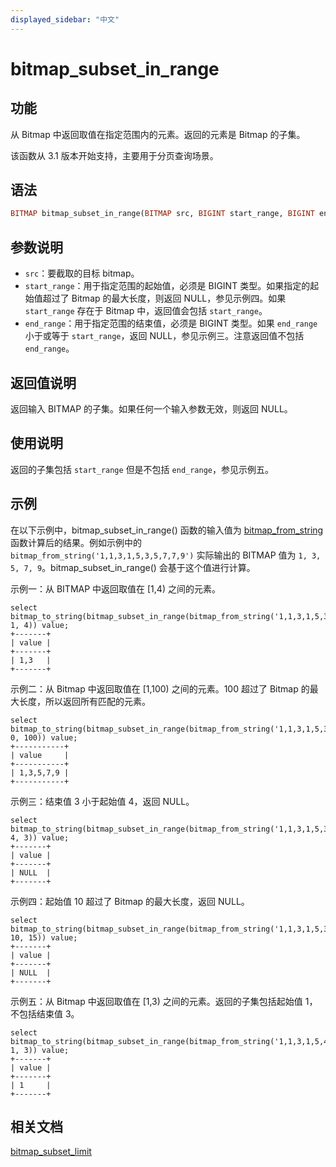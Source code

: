 ```yaml
---
displayed_sidebar: "中文"
---
```


# bitmap_subset_in_range

## 功能

从 Bitmap 中返回取值在指定范围内的元素。返回的元素是 Bitmap 的子集。

该函数从 3.1 版本开始支持，主要用于分页查询场景。

## 语法

```Haskell
BITMAP bitmap_subset_in_range(BITMAP src, BIGINT start_range, BIGINT end_range)
```

## 参数说明

- `src`：要截取的目标 bitmap。
- `start_range`：用于指定范围的起始值，必须是 BIGINT 类型。如果指定的起始值超过了 Bitmap 的最大长度，则返回 NULL，参见示例四。如果 `start_range` 存在于 Bitmap 中，返回值会包括 `start_range`。
- `end_range`：用于指定范围的结束值，必须是 BIGINT 类型。如果 `end_range` 小于或等于 `start_range`，返回 NULL，参见示例三。注意返回值不包括 `end_range`。

## 返回值说明

返回输入 BITMAP 的子集。如果任何一个输入参数无效，则返回 NULL。

## 使用说明

返回的子集包括 `start_range` 但是不包括 `end_range`，参见示例五。

## 示例

在以下示例中，bitmap_subset_in_range() 函数的输入值为 [bitmap_from_string](./bitmap_from_string.md) 函数计算后的结果。例如示例中的 `bitmap_from_string('1,1,3,1,5,3,5,7,7,9')` 实际输出的 BITMAP 值为 `1, 3, 5, 7, 9`。bitmap_subset_in_range() 会基于这个值进行计算。

示例一：从 BITMAP 中返回取值在 [1,4) 之间的元素。

```Plaintext
select bitmap_to_string(bitmap_subset_in_range(bitmap_from_string('1,1,3,1,5,3,5,7,7,9'), 1, 4)) value;
+-------+
| value |
+-------+
| 1,3   |
+-------+
```

示例二：从 Bitmap 中返回取值在 [1,100) 之间的元素。100 超过了 Bitmap 的最大长度，所以返回所有匹配的元素。

```Plaintext
select bitmap_to_string(bitmap_subset_in_range(bitmap_from_string('1,1,3,1,5,3,5,7,7,9'), 0, 100)) value;
+-----------+
| value     |
+-----------+
| 1,3,5,7,9 |
+-----------+
```

示例三：结束值 3 小于起始值 4，返回 NULL。

```Plaintext
select bitmap_to_string(bitmap_subset_in_range(bitmap_from_string('1,1,3,1,5,3,5,7,7,9'), 4, 3)) value;
+-------+
| value |
+-------+
| NULL  |
+-------+
```

示例四：起始值 10 超过了 Bitmap 的最大长度，返回 NULL。

```Plain
select bitmap_to_string(bitmap_subset_in_range(bitmap_from_string('1,1,3,1,5,3,5,7,7,9'), 10, 15)) value;
+-------+
| value |
+-------+
| NULL  |
+-------+
```

示例五：从 Bitmap 中返回取值在 [1,3) 之间的元素。返回的子集包括起始值 1，不包括结束值 3。

```plaintext
select bitmap_to_string(bitmap_subset_in_range(bitmap_from_string('1,1,3,1,5,4,5,6,7,9'), 1, 3)) value;
+-------+
| value |
+-------+
| 1     |
+-------+
```

## 相关文档

[bitmap_subset_limit](./bitmap_subset_limit.md)